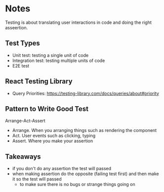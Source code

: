 # Notes

Testing is about translating user interactions in code and doing the right asseertion.

## Test Types

- Unit test: testing a single unit of code
- Integration test: testing multiple units of code
- E2E test

## React Testing Library

- Query Priorities: https://testing-library.com/docs/queries/about#priority

## Pattern to Write Good Test

Arrange-Act-Assert

- Arrange. When you arranging things such as rendering the component
- Act. User events such as clicking, typing
- Assert. Where you make your assertion

## Takeaways

- if you don't do any assertion the test will passed
- when making assertion do the opposite (failing test first) and then make it so the test will passed
  - to make sure there is no bugs or strange things going on
